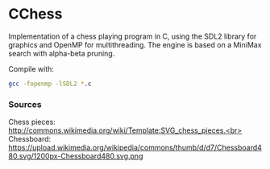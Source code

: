 # CChess
Implementation of a chess playing program in C, using the SDL2 library for graphics and OpenMP for multithreading.
The engine is based on a MiniMax search with alpha-beta pruning.

Compile with:

```bash
gcc -fopenmp -lSDL2 *.c
```

### Sources
Chess pieces: http://commons.wikimedia.org/wiki/Template:SVG_chess_pieces.<br>
Chessboard: https://upload.wikimedia.org/wikipedia/commons/thumb/d/d7/Chessboard480.svg/1200px-Chessboard480.svg.png
